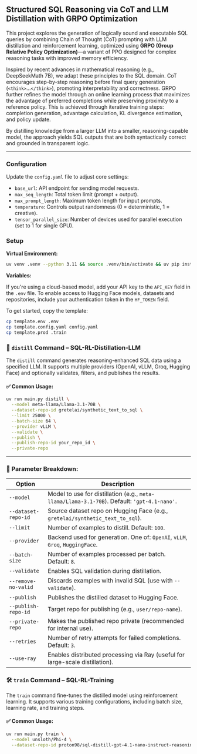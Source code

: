 ## Structured SQL Reasoning via CoT and LLM Distillation with GRPO Optimization

This project explores the generation of logically sound and executable SQL queries by combining Chain of Thought (CoT) prompting with LLM distillation and reinforcement learning, optimized using **GRPO (Group Relative Policy Optimization)**—a variant of PPO designed for complex reasoning tasks with improved memory efficiency.

Inspired by recent advances in mathematical reasoning (e.g., DeepSeekMath 7B), we adapt these principles to the SQL domain. CoT encourages step-by-step reasoning before final query generation (`<think>`...`</think>`), promoting interpretability and correctness. GRPO further refines the model through an online learning process that maximizes the advantage of preferred completions while preserving proximity to a reference policy. This is achieved through iterative training steps: completion generation, advantage calculation, KL divergence estimation, and policy update.

By distilling knowledge from a larger LLM into a smaller, reasoning-capable model, the approach yields SQL outputs that are both syntactically correct and grounded in transparent logic.

---

### Configuration

Update the `config.yaml` file to adjust core settings:

* `base_url`: API endpoint for sending model requests.
* `max_seq_length`: Total token limit (prompt + output).
* `max_prompt_length`: Maximum token length for input prompts.
* `temperature`: Controls output randomness (0 = deterministic, 1 = creative).
* `tensor_parallel_size`: Number of devices used for parallel execution (set to 1 for single GPU).


### Setup

**Virtual Environment:**
```bash
uv venv .venv --python 3.11 && source .venv/bin/activate && uv pip install --upgrade pip
```

**Variables:**

If you're using a cloud-based model, add your API key to the `API_KEY` field in the `.env` file.
To enable access to Hugging Face models, datasets and repositories, include your authentication token in the `HF_TOKEN` field.

To get started, copy the template:

```bash
cp template.env .env
cp template.config.yaml config.yaml
cp template.prod .train
```

### 🔧 `distill` Command – SQL-RL-Distillation-LLM

The `distill` command generates reasoning-enhanced SQL data using a specified LLM. It supports multiple providers (OpenAI, vLLM, Groq, Hugging Face) and optionally validates, filters, and publishes the results.

#### ✅ Common Usage:

```bash
uv run main.py distill \
  --model meta-llama/Llama-3.1-70B \
  --dataset-repo-id gretelai/synthetic_text_to_sql \
  --limit 25000 \
  --batch-size 64 \
  --provider vLLM \
  --validate \
  --publish \
  --publish-repo-id your_repo_id \
  --private-repo
```

---

### 📝 Parameter Breakdown:

| Option              | Description                                                                                  |
|---------------------|----------------------------------------------------------------------------------------------|
| `--model`           | Model to use for distillation (e.g., `meta-llama/Llama-3.1-70B`). Default: `'gpt-4.1-nano'`. |
| `--dataset-repo-id` | Source dataset repo on Hugging Face (e.g., `gretelai/synthetic_text_to_sql`).                |
| `--limit`           | Number of examples to distill. Default: `100`.                                               |
| `--provider`        | Backend used for generation. One of: `OpenAI`, `vLLM`, `Groq`, `HuggingFace`.                |
| `--batch-size`      | Number of examples processed per batch. Default: `8`.                                        |
| `--validate`        | Enables SQL validation during distillation.                                                  |
| `--remove-no-valid` | Discards examples with invalid SQL (use with `--validate`).                                  |
| `--publish`         | Publishes the distilled dataset to Hugging Face.                                             |
| `--publish-repo-id` | Target repo for publishing (e.g., `user/repo-name`).                                         |
| `--private-repo`    | Makes the published repo private (recommended for internal use).                             |
| `--retries`         | Number of retry attempts for failed completions. Default: `3`.                               |
| `--use-ray`         | Enables distributed processing via Ray (useful for large-scale distillation).                |


### 🛠️ `train` Command – SQL-RL-Training
The `train` command fine-tunes the distilled model using reinforcement learning. It supports various training configurations, including batch size, learning rate, and training steps.
#### ✅ Common Usage:

```bash
uv run main.py train \
  --model unsloth/Phi-4 \
  --dataset-repo-id proton98/sql-distill-gpt-4.1-nano-instruct-reasoning
```     